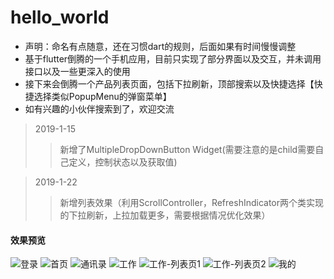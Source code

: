 # hello_world

- 声明：命名有点随意，还在习惯dart的规则，后面如果有时间慢慢调整
- 基于flutter倒腾的一个手机应用，目前只实现了部分界面以及交互，并未调用接口以及一些更深入的使用
- 接下来会倒腾一个产品列表页面，包括下拉刷新，顶部搜索以及快捷选择【快捷选择类似PopupMenu的弹窗菜单】
- 如有兴趣的小伙伴搜索到了，欢迎交流

>2019-1-15 
>>新增了MultipleDropDownButton Widget(需要注意的是child需要自己定义，控制状态以及获取值)

>2019-1-22 
>>新增列表效果（利用ScrollController，RefreshIndicator两个类实现的下拉刷新，上拉加载更多，需要根据情况优化效果）

#### 效果预览

![登录](http://thyrsi.com/t6/653/1547108079x2890208847.png)
![首页](http://thyrsi.com/t6/653/1547108238x2890208847.png)
![通讯录](http://thyrsi.com/t6/653/1547108306x2890208847.png)
![工作](http://thyrsi.com/t6/653/1547108326x2890208847.png)
![工作-列表页1](http://thyrsi.com/t6/657/1547544993x2918527038.png)
![工作-列表页2](http://thyrsi.com/t6/661/1548153474x1822611209.png)
![我的](http://thyrsi.com/t6/653/1547108344x2890208847.png)